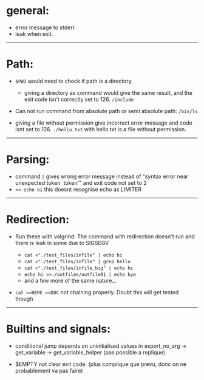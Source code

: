 # general:
- error message to stderr.
- leak when exit.

---------------

# Path:
- `$PWD` would need to check if path is a directory.
  - giving a directory as command would give the same result, and the exit code isn't correctly set to 126. `/include`

- Can not run command from absolute path or semi absolute path: `/bin/ls`

- giving a file without permission give incorrect error message and code isnt set to 126. `./hello.txt` with hello.txt is a file without permission.

---------------

# Parsing:
- command `|` gives wrong error message instead of "syntax error near unexpected token `token'" and exit code not set to 2
- `<< echo oi` this doesnt recognise echo as LIMITER

---------------

# Redirection:
- Run these with valgrind. The command with redirection doesn't run and there is leak in some due to SIGSEGV
  - `cat <"./test_files/infile" | echo hi`
  - `cat <"./test_files/infile" | grep hello`
  - `cat <"./test_files/infile_big" | echo hi`
  - `echo hi >>./outfiles/outfile01 | echo bye`
  - and a few more of the same nature...

- `cat <<HERE <<DOC` not chaining properly. Doubt this will get tested though

-----------------

# Builtins and signals:
- conditional jump depends on uninitialised values in export_no_arg -> get_variable -> get_variable_helper
(pas possible a replique)

- $EMPTY not clear exit code. (plus complique que prevu, donc on ne probablement va pas faire)
